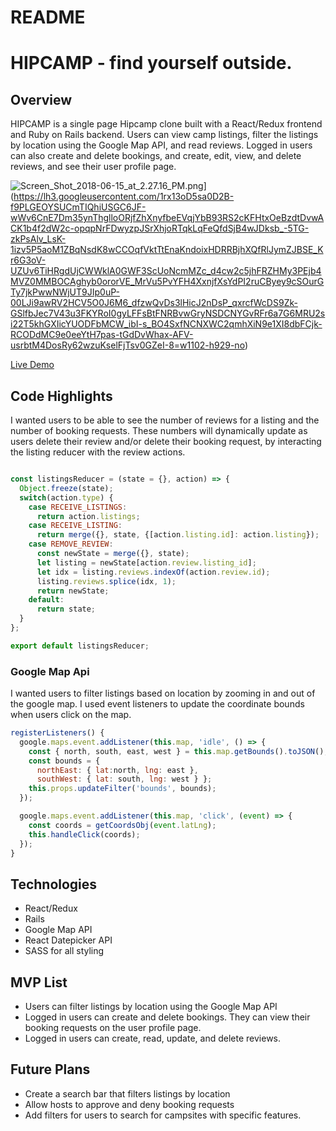 # README

# HIPCAMP - find yourself outside.

## Overview

HIPCAMP is a single page Hipcamp clone built with a React/Redux frontend and Ruby on Rails backend. Users can view camp listings, filter the listings by location using the Google Map API, and read reviews. Logged in users can also create and delete bookings, and create, edit, view, and delete reviews, and see their user profile page.

![Screen_Shot_2018-06-15_at_2.27.16_PM.png](https://lh3.googleusercontent.com/1rx13oD5sa0D2B-f9PLGEOYSUCmTIQhiUSGC6JF-wWv6CnE7Dm35ynThglloORjfZhXnyfbeEVqjYbB93RS2cKFHtxOeBzdtDvwACK1b4f2dW2c-opqpNrFDwyzpJSrXhjoRTqkLqFeQfdSjB4wJDksb_-5TG-zkPsAlv_LsK-1izv5P5aoM1ZBqNsdK8wCCOqfVktTtEnaKndoixHDRRBjhXQfRlJymZJBSE_Kr6G3oV-UZUv6TiHRgdUjCWWklA0GWF3ScUoNcmMZc_d4cw2c5jhFRZHMy3PEjb4MVZ0MMBOCAghyb0ororVE_MrVu5PvYFH4XxnjfXsYdPI2ruCByey9cSOurGTy7jkPwwNWjUT9JIp0uP-00LJi9awRV2HCV5O0J6M6_dfzwQvDs3lHicJ2nDsP_qxrcfWcDS9Zk-GSlfbJec7V43u3FKYRoI0gyLFFsBtFNRBvwGryNSDCNYGvRFr6a7G6MRU2si22T5khGXIicYUODFbMCW_ibI-s_BO4SxfNCNXWC2qmhXiN9e1XI8dbFCjk-RCODdMC9e0eeYtH7pas-tGdDvWhax-AFV-usrbtM4DosRy62wzuKselFjTsv0GZeI-8=w1102-h929-no)](https://lh3.googleusercontent.com/1rx13oD5sa0D2B-f9PLGEOYSUCmTIQhiUSGC6JF-wWv6CnE7Dm35ynThglloORjfZhXnyfbeEVqjYbB93RS2cKFHtxOeBzdtDvwACK1b4f2dW2c-opqpNrFDwyzpJSrXhjoRTqkLqFeQfdSjB4wJDksb_-5TG-zkPsAlv_LsK-1izv5P5aoM1ZBqNsdK8wCCOqfVktTtEnaKndoixHDRRBjhXQfRlJymZJBSE_Kr6G3oV-UZUv6TiHRgdUjCWWklA0GWF3ScUoNcmMZc_d4cw2c5jhFRZHMy3PEjb4MVZ0MMBOCAghyb0ororVE_MrVu5PvYFH4XxnjfXsYdPI2ruCByey9cSOurGTy7jkPwwNWjUT9JIp0uP-00LJi9awRV2HCV5O0J6M6_dfzwQvDs3lHicJ2nDsP_qxrcfWcDS9Zk-GSlfbJec7V43u3FKYRoI0gyLFFsBtFNRBvwGryNSDCNYGvRFr6a7G6MRU2si22T5khGXIicYUODFbMCW_ibI-s_BO4SxfNCNXWC2qmhXiN9e1XI8dbFCjk-RCODdMC9e0eeYtH7pas-tGdDvWhax-AFV-usrbtM4DosRy62wzuKselFjTsv0GZeI-8=w1102-h929-no)

[Live Demo](https://hippycamp.herokuapp.com/#/)

## Code Highlights
I wanted users to be able to see the number of reviews for a listing and the number of booking requests. These numbers will dynamically update as users delete their review and/or delete their booking request, by interacting the listing reducer with the review actions.

```javascript

const listingsReducer = (state = {}, action) => {
  Object.freeze(state);
  switch(action.type) {
    case RECEIVE_LISTINGS:
      return action.listings;
    case RECEIVE_LISTING:
      return merge({}, state, {[action.listing.id]: action.listing});
    case REMOVE_REVIEW:
      const newState = merge({}, state);
      let listing = newState[action.review.listing_id];
      let idx = listing.reviews.indexOf(action.review.id);
      listing.reviews.splice(idx, 1);
      return newState;
    default:
      return state;
  }
};

export default listingsReducer;
```

### Google Map Api
I wanted users to filter listings based on location by zooming in and out of the google map. I used event listeners to update the coordinate bounds when users click on the map.

```javascript
registerListeners() {
  google.maps.event.addListener(this.map, 'idle', () => {
    const { north, south, east, west } = this.map.getBounds().toJSON();
    const bounds = {
      northEast: { lat:north, lng: east },
      southWest: { lat: south, lng: west } };
    this.props.updateFilter('bounds', bounds);
  });

  google.maps.event.addListener(this.map, 'click', (event) => {
    const coords = getCoordsObj(event.latLng);
    this.handleClick(coords);
  });
}
```


## Technologies
* React/Redux
* Rails
* Google Map API
* React Datepicker API
* SASS for all styling

## MVP List

* Users can filter listings by location using the Google Map API
* Logged in users can create and delete bookings. They can view their booking requests on the user profile page.
* Logged in users can create, read, update, and delete reviews.


## Future Plans

* Create a search bar that filters listings by location
* Allow hosts to approve and deny booking requests
* Add filters for users to search for campsites with specific features.
